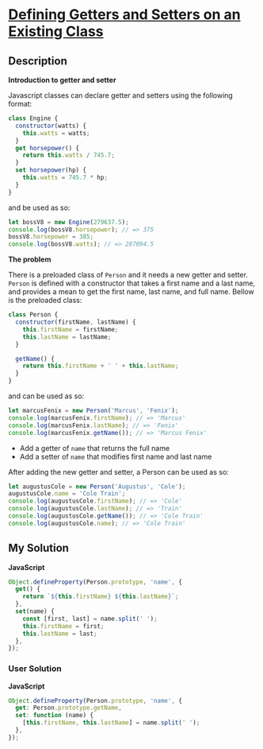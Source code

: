 # [Defining Getters and Setters on an Existing Class](https://www.codewars.com/kata/55bcf04de45497c54a0000d0)

## Description

**Introduction to getter and setter**

Javascript classes can declare getter and setters using the following format:

```js
class Engine {
  constructor(watts) {
    this.watts = watts;
  }
  get horsepower() {
    return this.watts / 745.7;
  }
  set horsepower(hp) {
    this.watts = 745.7 * hp;
  }
}
```

and be used as so:

```js
let bossV8 = new Engine(279637.5);
console.log(bossV8.horsepower); // => 375
bossV8.horsepower = 385;
console.log(bossV8.watts); // => 287094.5
```

**The problem**

There is a preloaded class of `Person` and it needs a new getter and setter. `Person` is defined with a constructor that takes a first name and a last name, and provides a mean to get the first name, last name, and full name. Bellow is the preloaded class:

```js
class Person {
  constructor(firstName, lastName) {
    this.firstName = firstName;
    this.lastName = lastName;
  }

  getName() {
    return this.firstName + ' ' + this.lastName;
  }
}
```

and can be used as so:

```js
let marcusFenix = new Person('Marcus', 'Fenix');
console.log(marcusFenix.firstName); // => 'Marcus'
console.log(marcusFenix.lastName); // => 'Fenix'
console.log(marcusFenix.getName()); // => 'Marcus Fenix'
```

- Add a getter of `name` that returns the full name
- Add a setter of `name` that modifies first name and last name

After adding the new getter and setter, a Person can be used as so:

```js
let augustusCole = new Person('Augustus', 'Cole');
augustusCole.name = 'Cole Train';
console.log(augustusCole.firstName); // => 'Cole'
console.log(augustusCole.lastName); // => 'Train'
console.log(augustusCole.getName()); // => 'Cole Train'
console.log(augustusCole.name); // => 'Cole Train'
```

## My Solution

**JavaScript**

```js
Object.defineProperty(Person.prototype, 'name', {
  get() {
    return `${this.firstName} ${this.lastName}`;
  },
  set(name) {
    const [first, last] = name.split(' ');
    this.firstName = first;
    this.lastName = last;
  },
});
```

### User Solution

**JavaScript**

```js
Object.defineProperty(Person.prototype, 'name', {
  get: Person.prototype.getName,
  set: function (name) {
    [this.firstName, this.lastName] = name.split(' ');
  },
});
```
